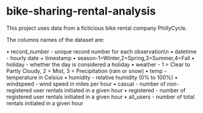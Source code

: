 # bike-sharing-rental-analysis

This project uses data from a ficticious bike rental company PhillyCycle. 

The columns names of the dataset are:


• record_number - unique record number for each observation\n
• datetime - hourly date + timestamp
• season-1=Winter,2=Spring,3=Summer,4=Fall
• holiday - whether the day is considered a holiday
• weather - 1 = Clear to Partly Cloudy, 2 = Mist, 3 = Precipitation (rain or snow)
• temp - temperature in Celsius
• humidity - relative humidity (0% to 100%)
• windspeed - wind speed in miles per hour
• casual - number of non-registered user rentals initiated in a given hour
• registered - number of registered user rentals initiated in a given hour
• all_users - number of total rentals initiated in a given hour
